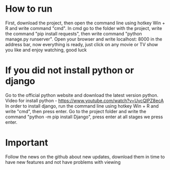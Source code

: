 # How to run
First, download the project, then open the command line using hotkey Win + R and write command "cmd". 
In cmd go to the folder with the project, write the command "pip install requests", then write command "python manage.py runserver".
Open your browser and write localhost: 8000 in the address bar, now everything is ready, just click on any movie or TV show you like and enjoy watching, good luck
# If you did not install python or django
Go to the official python website and download the latest version python. 
Video for install python - https://www.youtube.com/watch?v=UvcQlPZ8ecA
In order to install django, run the command line using hotkey Win + R and write "cmd", then press enter. 
Go to the project folder and write the command "python -m pip install Django", press enter at all stages we press enter.
# Important 
Follow the news on the github about new updates, download them in time to have new features and not have problems with viewing
